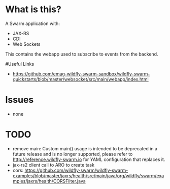 # What is this?

A Swarm application with:

- JAX-RS
- CDI
- Web Sockets

This contains the webapp used to subscribe to events from the backend.

#Useful Links

- https://github.com/emag-wildfly-swarm-sandbox/wildfly-swarm-quickstarts/blob/master/websocket/src/main/webapp/index.html

# Issues

- none

# TODO

- remove main: Custom main() usage is intended to be deprecated in a future release and is no longer supported,
               please refer to http://reference.wildfly-swarm.io for YAML configuration that replaces it.
- jax-rs2 client call to ARO to create task
- cors: https://github.com/wildfly-swarm/wildfly-swarm-examples/blob/master/jaxrs/health/src/main/java/org/wildfly/swarm/examples/jaxrs/health/CORSFilter.java
